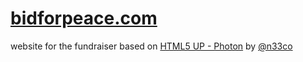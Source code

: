 # [bidforpeace.com](http://bidforpeace.com)

website for the fundraiser based on [HTML5 UP - Photon](http://html5up.net/photon) by [@n33co](https://twitter.com/n33co)
